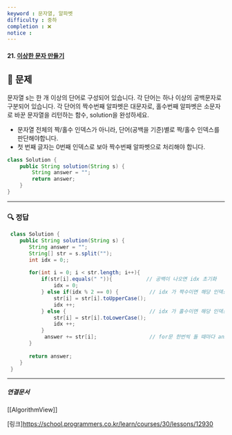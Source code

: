 ```yaml
---
keyword : 문자열, 알파벳
difficulty : 중하
completion : ❌
notice : 
---
```


#### 21. [이상한 문자 만들기](https://school.programmers.co.kr/learn/courses/30/lessons/12930)

## 📝 문제
 
 문자열 s는 한 개 이상의 단어로 구성되어 있습니다. 각 단어는 하나 이상의 공백문자로 구분되어 있습니다. 각 단어의 짝수번째 알파벳은 대문자로, 홀수번째 알파벳은 소문자로 바꾼 문자열을 리턴하는 함수, solution을 완성하세요.

-   문자열 전체의 짝/홀수 인덱스가 아니라, 단어(공백을 기준)별로 짝/홀수 인덱스를 판단해야합니다.
-   첫 번째 글자는 0번째 인덱스로 보아 짝수번째 알파벳으로 처리해야 합니다.

```java
class Solution {
    public String solution(String s) {
        String answer = "";
        return answer;
    }
}
```


---

### 🔍 정답
```java
 class Solution {
    public String solution(String s) {
 	   String answer = "";
 	   String[] str = s.split("");
 	   int idx = 0;;
 	   
 	   for(int i = 0; i < str.length; i++){
 		   if(str[i].equals(" ")){           // 공백이 나오면 idx 초기화
 			   idx = 0;
 		   } else if(idx % 2 == 0) {          // idx 가 짝수이면 해당 인덱스 대문자로 and idx 1 증가
 			   str[i] = str[i].toUpperCase();
 			   idx ++;
 		   } else {                           // idx 가 홀수이면 해당 인덱스 소문자로 and idx 1 증가
 			   str[i] = str[i].toLowerCase();
 			   idx ++;
 		   }
 			answer += str[i];                 // for문 한번씩 돌 때마다 answer에 저장
 	   }
 	   
 	   return answer;
    }
 }
```



---

##### 연결문서

[[AlgorithmView]]

[링크]https://school.programmers.co.kr/learn/courses/30/lessons/12930